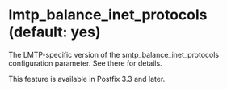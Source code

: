 # lmtp_balance_inet_protocols (default: yes)
 The LMTP-specific version of the smtp\_balance\_inet\_protocols
configuration parameter. See there for details. 


 This feature is available in Postfix 3.3 and later. 


